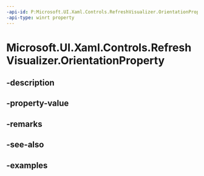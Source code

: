 ```yaml
---
-api-id: P:Microsoft.UI.Xaml.Controls.RefreshVisualizer.OrientationProperty
-api-type: winrt property
---
```


<!-- Property syntax.
public DependencyProperty OrientationProperty { get; }
-->

# Microsoft.UI.Xaml.Controls.RefreshVisualizer.OrientationProperty

## -description

## -property-value

## -remarks

## -see-also

## -examples

